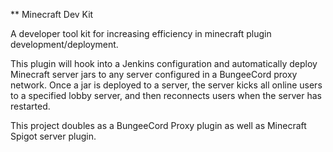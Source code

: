 ** Minecraft Dev Kit

A developer tool kit for increasing efficiency in minecraft plugin development/deployment.

This plugin will hook into a Jenkins configuration and automatically deploy Minecraft server jars to any server configured in a BungeeCord proxy network. Once a jar is deployed to a server, the server kicks all online users to a specified lobby server, and then reconnects users when the server has restarted.

This project doubles as a BungeeCord Proxy plugin as well as Minecraft Spigot server plugin.


